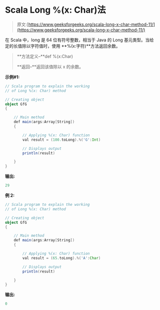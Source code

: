 # Scala Long %(x: Char)法

> 原文:[https://www.geeksforgeeks.org/scala-long-x-char-method-11/](https://www.geeksforgeeks.org/scala-long-x-char-method-11/)

在 Scala 中，long 是 64 位有符号整数，相当于 Java 的 Long 基元类型。当给定的长值除以字符值时，使用 **%(x:字符)**方法返回余数。

> **方法定义–**def %(x:Char)
> 
> **返回–**返回该值除以 x 的余数。

**示例#1:**

```scala
// Scala program to explain the working 
// of Long %(x: Char) method

// Creating object
object GfG
{ 

    // Main method
    def main(args:Array[String])
    {

        // Applying %(x: Char) function
        val result = (100.toLong).%('G':Int)

        // Displays output
        println(result)

    }
}
```

**输出:**

```scala
29
```

**例 2:**

```scala
// Scala program to explain the working 
// of Long %(x: Char) method

// Creating object
object GfG
{ 

    // Main method
    def main(args:Array[String])
    {

        // Applying %(x: Char) function
        val result = (65.toLong).%('A':Char)

        // Displays output
        println(result)

    }
}
```

**输出:**

```scala
0
```